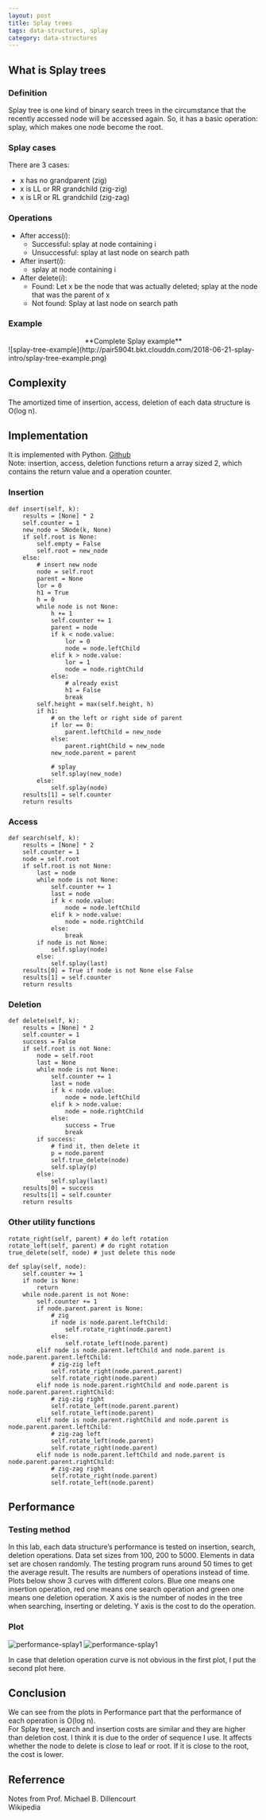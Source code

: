```yaml
---
layout: post
title: Splay trees
tags: data-structures, splay
category: data-structures
---
```

## What is Splay trees
### Definition
Splay tree is one kind of binary search trees in the circumstance that the recently accessed node will be accessed again. So, it has a basic operation: splay, which makes one node become the root.  

### Splay cases
There are 3 cases:
- x has no grandparent (zig)- x is LL or RR grandchild (zig-zig)- x is LR or RL grandchild (zig-zag)

### Operations

* After access(_i_):
	* Successful: splay at node containing i	* Unsuccessful: splay at last node on search path* After insert(_i_): 
	* splay at node containing i* After delete(_i_):	* Found: Let x be the node that was actually deleted; splay atthe node that was the parent of x	* Not found: Splay at last node on search path

### Example
<center>**Complete Splay example**</center>
![splay-tree-example](http://pair5904t.bkt.clouddn.com/2018-06-21-splay-intro/splay-tree-example.png)

## Complexity
The amortized time of insertion, access, deletion of each data structure is O(log n).

## Implementation
It is implemented with Python. [Github](https://github.com/BearL222/CS261p/tree/master/Project2)  
Note: insertion, access, deletion functions return a array sized 2, which contains the return value and a operation counter.
### Insertion
```
def insert(self, k):
    results = [None] * 2
    self.counter = 1
    new_node = SNode(k, None)
    if self.root is None:
        self.empty = False
        self.root = new_node
    else:
        # insert new node
        node = self.root
        parent = None
        lor = 0
        h1 = True
        h = 0
        while node is not None:
            h += 1
            self.counter += 1
            parent = node
            if k < node.value:
                lor = 0
                node = node.leftChild
            elif k > node.value:
                lor = 1
                node = node.rightChild
            else:
                # already exist
                h1 = False
                break
        self.height = max(self.height, h)
        if h1:
            # on the left or right side of parent
            if lor == 0:
                parent.leftChild = new_node
            else:
                parent.rightChild = new_node
            new_node.parent = parent

            # splay
            self.splay(new_node)
        else:
            self.splay(node)
    results[1] = self.counter
    return results
```
### Access
```
def search(self, k):
    results = [None] * 2
    self.counter = 1
    node = self.root
    if self.root is not None:
        last = node
        while node is not None:
            self.counter += 1
            last = node
            if k < node.value:
                node = node.leftChild
            elif k > node.value:
                node = node.rightChild
            else:
                break
        if node is not None:
            self.splay(node)
        else:
            self.splay(last)
    results[0] = True if node is not None else False
    results[1] = self.counter
    return results
```
### Deletion
```
def delete(self, k):
    results = [None] * 2
    self.counter = 1
    success = False
    if self.root is not None:
        node = self.root
        last = None
        while node is not None:
            self.counter += 1
            last = node
            if k < node.value:
                node = node.leftChild
            elif k > node.value:
                node = node.rightChild
            else:
                success = True
                break
        if success:
            # find it, then delete it
            p = node.parent
            self.true_delete(node)
            self.splay(p)
        else:
            self.splay(last)
    results[0] = success
    results[1] = self.counter
    return results
```
### Other utility functions
```
rotate_right(self, parent) # do left rotation
rotate_left(self, parent) # do right rotation
true_delete(self, node) # just delete this node

def splay(self, node):
    self.counter += 1
    if node is None:
        return
    while node.parent is not None:
        self.counter += 1
        if node.parent.parent is None:
            # zig
            if node is node.parent.leftChild:
                self.rotate_right(node.parent)
            else:
                self.rotate_left(node.parent)
        elif node is node.parent.leftChild and node.parent is node.parent.parent.leftChild:
            # zig-zig left
            self.rotate_right(node.parent.parent)
            self.rotate_right(node.parent)
        elif node is node.parent.rightChild and node.parent is node.parent.parent.rightChild:
            # zig-zig right
            self.rotate_left(node.parent.parent)
            self.rotate_left(node.parent)
        elif node is node.parent.rightChild and node.parent is node.parent.parent.leftChild:
            # zig-zag left
            self.rotate_left(node.parent)
            self.rotate_right(node.parent)
        elif node is node.parent.leftChild and node.parent is node.parent.parent.rightChild:
            # zig-zag right
            self.rotate_right(node.parent)
            self.rotate_left(node.parent)
```
## Performance
### Testing method
In this lab, each data structure’s performance is tested on insertion, search, deletion operations. Data set sizes from 100, 200 to 5000. Elements in data set are chosen randomly. The testing program runs around 50 times to get the average result. The results are numbers of operations instead of time.  
Plots below show 3 curves with different colors. Blue one means one insertion operation, red one means one search operation and green one means one deletion operation. X axis is the number of nodes in the tree when searching, inserting or deleting. Y axis is the cost to do the operation.

### Plot
![performance-splay1](http://pair5904t.bkt.clouddn.com/2018-06-21-splay-intro/performance-splay1.png)
![performance-splay1](http://pair5904t.bkt.clouddn.com/2018-06-21-splay-intro/performance-splay2.png)

In case that deletion operation curve is not obvious in the first plot, I put the second plot here.

## Conclusion
We can see from the plots in Performance part that the performance of each operation is O(log n).  
For Splay tree, search and insertion costs are similar and they are higher than deletion cost. I think it is due to the order of sequence I use. It affects whether the node to delete is close to leaf or root. If it is close to the root, the cost is lower.
## Referrence
Notes from Prof. Michael B. Dillencourt  Wikipedia